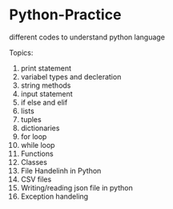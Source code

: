 # Python-Practice
different codes to understand python language

Topics:
1.  print statement
2.  variabel types and decleration
3.  string methods
4.  input statement
5.  if else and elif
6.  lists
7.  tuples
8.  dictionaries                                      
9.  for loop
10. while loop
11. Functions
12. Classes
13. File Handelinh in Python
14. CSV files
15. Writing/reading json file in python
16. Exception handeling